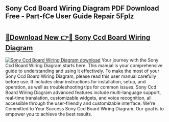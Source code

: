 ## Sony Ccd Board Wiring Diagram PDF Download Free - Part-fCe User Guide Repair 5Fplz

# <h2><a href="http://dflreeq.blite.top/?on=Sony+Ccd+Board+Wiring+Diagram">🔗Download New 👉🔴 Sony Ccd Board Wiring Diagram</a></h2>

[![Sony Ccd Board Wiring Diagram download](https://i.imgur.com/lujVjoI.png)](http://dflreeq.blite.top/?on=Sony+Ccd+Board+Wiring+Diagram)
Your journey with the Sony Ccd Board Wiring Diagram starts here. This manual is your comprehensive guide to understanding and using it effectively. To make the most of your Sony Ccd Board Wiring Diagram, please read this user manual carefully before use. It includes clear instructions for installation, setup, and operation, as well as troubleshooting tips for common issues. Sony Ccd Board Wiring Diagram advanced features include multi-language support, real-time translation, customizable widgets, and voice recognition, all accessible through the user-friendly and customizable interface. We're Committed to Your Success Sony Ccd Board Wiring Diagram. Our goal is to empower you to achieve the best results.
